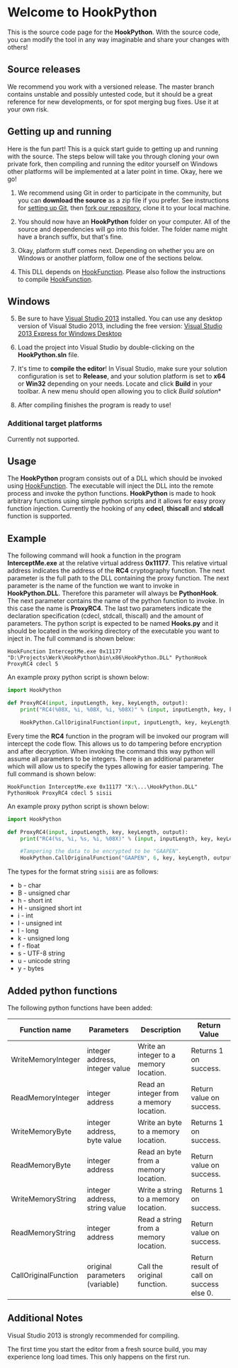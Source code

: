 Welcome to HookPython
=======================

This is the source code page for the **HookPython**.  With the source code, you can modify the tool in any way imaginable and share your changes with others!

Source releases
---------------

We recommend you work with a versioned release. The master branch contains unstable and possibly untested code, but it should be a great reference for new developments, or for spot merging bug fixes. Use it at your own risk.  

Getting up and running
----------------------

Here is the fun part!  This is a quick start guide to getting up and running with the source.  The steps below will take you through cloning your own private fork, then compiling and 
running the editor yourself on Windows other platforms will be implemented at a later point in time.  Okay, here we go!

1. We recommend using Git in order to participate in the community, but you can **download the source** as a zip file if you prefer. See instructions for 
   [setting up Git](http://help.github.com/articles/set-up-git), then [fork our repository](https://help.github.com/articles/fork-a-repo), clone it to your local machine.
   
2. You should now have an **HookPython** folder on your computer.  All of the source and dependencies will go into this folder.  The folder name might have a branch suffix, but that's fine.

3. Okay, platform stuff comes next.  Depending on whether you are on Windows or another platform, follow one of the sections below.

4. This DLL depends on [HookFunction](https://git.koenj.com/koenj/hookfunction). Please also follow the instructions to compile [HookFunction](https://git.koenj.com/koenj/hookfunction).

## Windows

5. Be sure to have [Visual Studio 2013](http://www.microsoft.com/en-us/download/details.aspx?id=40787) installed.  You can use any 
   desktop version of Visual Studio 2013, including the free version:  [Visual Studio 2013 Express for Windows Desktop](http://www.microsoft.com/en-us/download/details.aspx?id=40787)

6. Load the project into Visual Studio by double-clicking on the **HookPython.sln** file.

7. It's time to **compile the editor**!  In Visual Studio, make sure your solution configuration is set to **Release**, and your solution 
   platform is set to **x64** or **Win32** depending on your needs. Locate and click **Build** in your toolbar. A new menu should open allowing you to click *Build solution**

8. After compiling finishes the program is ready to use!

### Additional target platforms

Currently not supported.

Usage
-----

The **HookPython** program consists out of a DLL which should be invoked using [HookFunction](https://git.koenj.com/koenj/hookfunction). The executable will inject the DLL into the remote process and invoke the python functions. **HookPython** is made to hook arbitrary functions using simple python scripts and it allows for easy proxy function injection. Currently the hooking of any **cdecl**, **thiscall** and **stdcall** function is supported.

Example
-------

The following command will hook a function in the program **InterceptMe.exe** at the relative virtual address **0x11177**. This relative virtual address indicates the address of the **RC4** cryptography function. The next parameter is the full path to the DLL containing the proxy function. The next parameter is the name of the function we want to invoke in **HookPython.DLL**. Therefore this parameter will always be **PythonHook**. The next parameter contains the name of the python function to invoke. In this case the name is **ProxyRC4**. The last two parameters indicate the declaration specification (cdecl, stdcall, thiscall) and the amount of parameters. The python script is expected to be named **Hooks.py** and it should be located in the working directory of the executable you want to inject in. The full command is shown below:

```
HookFunction InterceptMe.exe 0x11177 "D:\Projects\Werk\HookPython\bin\x86\HookPython.DLL" PythonHook ProxyRC4 cdecl 5
```

An example proxy python script is shown below:

```python
import HookPython

def ProxyRC4(input, inputLength, key, keyLength, output):
    print("RC4(%08X, %i, %08X, %i, %08X)" % (input, inputLength, key, keyLength, output))

    HookPython.CallOriginalFunction(input, inputLength, key, keyLength, output)
```

Every time the **RC4** function in the program will be invoked our program will intercept the code flow. This allows us to do tampering before encryption and after decryption. When invoking the command this way python will assume all parameters to be integers. There is an additional parameter which will allow us to specify the types allowing for easier tampering. The full command is shown below:


```
HookFunction InterceptMe.exe 0x11177 "X:\...\HookPython.DLL" PythonHook ProxyRC4 cdecl 5 sisii
```

An example proxy python script is shown below:

```python
import HookPython

def ProxyRC4(input, inputLength, key, keyLength, output):
    print("RC4(%s, %i, %s, %i, %08X)" % (input, inputLength, key, keyLength, output))

    #Tampering the data to be encrypted to be "GAAPEN".
    HookPython.CallOriginalFunction("GAAPEN", 6, key, keyLength, output)
```

The types for the format string `sisii` are as follows:
- b - char
- B - unsigned char
- h - short int
- H - unsigned short int
- i - int
- I - unsigned int
- l - long
- k - unsigned long
- f - float
- s - UTF-8 string
- u - unicode string
- y - bytes

Added python functions
----------------------

The following python functions have been added:


|     Function name    |           Parameters           |                Description              |                Return Value              |
| -------------------- | ------------------------------ | --------------------------------------- | ---------------------------------------- |
| WriteMemoryInteger   | integer address, integer value | Write an integer to a memory location.  | Returns 1 on success.                    |
| ReadMemoryInteger    | integer address                | Read an integer from a memory location. | Return value on success.                 |
| WriteMemoryByte      | integer address, byte value    | Write an byte to a memory location.     | Returns 1 on success.                    |
| ReadMemoryByte       | integer address                | Read an byte from a memory location.    | Return value on success.                 |
| WriteMemoryString    | integer address, string value  | Write a string to a memory location.    | Returns 1 on success.                    |
| ReadMemoryString     | integer address                | Read a string from a memory location.   | Return value on success.                 |
| CallOriginalFunction | original parameters (variable) | Call the original function.             | Return result of call on success else 0. |

Additional Notes
----------------

Visual Studio 2013 is strongly recommended for compiling.

The first time you start the editor from a fresh source build, you may experience long load times.  This only happens on the first run.